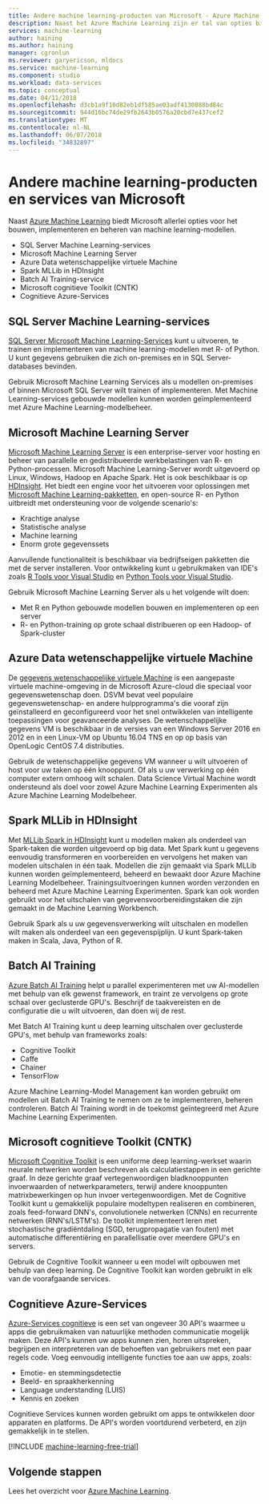 ```yaml
---
title: Andere machine learning-producten van Microsoft - Azure Machine Learning | Microsoft Docs
description: Naast het Azure Machine Learning zijn er tal van opties bij Microsoft te maken, implementeren en beheren van uw machine learning-modellen.
services: machine-learning
author: haining
ms.author: haining
manager: cgronlun
ms.reviewer: garyericson, mldocs
ms.service: machine-learning
ms.component: studio
ms.workload: data-services
ms.topic: conceptual
ms.date: 04/11/2018
ms.openlocfilehash: d3cb1a9f10d82eb1df585ae03adf4130888bd84c
ms.sourcegitcommit: 944d16bc74de29fb2643b0576a20cbd7e437cef2
ms.translationtype: MT
ms.contentlocale: nl-NL
ms.lasthandoff: 06/07/2018
ms.locfileid: "34832897"
---
```

# <a name="other-machine-learning-products-and-services-from-microsoft"></a>Andere machine learning-producten en services van Microsoft

Naast [Azure Machine Learning](overview-what-is-azure-ml.md) biedt Microsoft allerlei opties voor het bouwen, implementeren en beheren van machine learning-modellen. 
* SQL Server Machine Learning-services
* Microsoft Machine Learning Server
* Azure Data wetenschappelijke virtuele Machine
* Spark MLLib in HDInsight
* Batch AI Training-service
* Microsoft cognitieve Toolkit (CNTK)
* Cognitieve Azure-Services


## <a name="sql-server-machine-learning-services"></a>SQL Server Machine Learning-services
[SQL Server Microsoft Machine Learning-Services](https://docs.microsoft.com/sql/advanced-analytics/r/r-services) kunt u uitvoeren, te trainen en implementeren van machine learning-modellen met R- of Python. U kunt gegevens gebruiken die zich on-premises en in SQL Server-databases bevinden. 

Gebruik Microsoft Machine Learning Services als u modellen on-premises of binnen Microsoft SQL Server wilt trainen of implementeren. Met Machine Learning-services gebouwde modellen kunnen worden geïmplementeerd met Azure Machine Learning-modelbeheer. 

## <a name="microsoft-machine-learning-server"></a>Microsoft Machine Learning Server 
[Microsoft Machine Learning Server](https://docs.microsoft.com/sql/advanced-analytics/r/r-server-standalone) is een enterprise-server voor hosting en beheer van parallelle en gedistribueerde werkbelastingen van R- en Python-processen. Microsoft Machine Learning-Server wordt uitgevoerd op Linux, Windows, Hadoop en Apache Spark. Het is ook beschikbaar is op [HDInsight](https://azure.microsoft.com/services/hdinsight/r-server/). Het biedt een engine voor het uitvoeren voor oplossingen met [Microsoft Machine Learning-pakketten](https://docs.microsoft.com/r-server/r/concept-what-is-the-microsoftml-package), en open-source R- en Python uitbreidt met ondersteuning voor de volgende scenario's:

- Krachtige analyse
- Statistische analyse
- Machine learning
- Enorm grote gegevenssets

Aanvullende functionaliteit is beschikbaar via bedrijfseigen pakketten die met de server installeren. Voor ontwikkeling kunt u gebruikmaken van IDE's zoals [R Tools voor Visual Studio](https://www.visualstudio.com/vs/rtvs/) en [Python Tools voor Visual Studio](https://www.visualstudio.com/vs/python/).

Gebruik Microsoft Machine Learning Server als u het volgende wilt doen:

- Met R en Python gebouwde modellen bouwen en implementeren op een server
- R- en Python-training op grote schaal distribueren op een Hadoop- of Spark-cluster

## <a name="azure-data-science-virtual-machine"></a>Azure Data wetenschappelijke virtuele Machine
De [gegevens wetenschappelijke virtuele Machine](https://docs.microsoft.com/azure/machine-learning/data-science-virtual-machine/overview) is een aangepaste virtuele machine-omgeving in de Microsoft Azure-cloud die speciaal voor gegevenswetenschap doen. DSVM bevat veel populaire gegevenswetenschap- en andere hulpprogramma's die vooraf zijn geïnstalleerd en geconfigureerd voor het snel ontwikkelen van intelligente toepassingen voor geavanceerde analyses. De wetenschappelijke gegevens VM is beschikbaar in de versies van een Windows Server 2016 en 2012 en in een Linux-VM op Ubuntu 16.04 TNS en op op basis van OpenLogic CentOS 7.4 distributies. 

Gebruik de wetenschappelijke gegevens VM wanneer u wilt uitvoeren of host voor uw taken op één knooppunt. Of als u uw verwerking op één computer extern omhoog wilt schalen. Data Science Virtual Machine wordt ondersteund als doel voor zowel Azure Machine Learning Experimenten als Azure Machine Learning Modelbeheer. 

## <a name="spark-mllib-in-hdinsight"></a>Spark MLLib in HDInsight
Met [MLLib Spark in HDInsight](https://docs.microsoft.com/azure/hdinsight/hdinsight-apache-spark-ipython-notebook-machine-learning) kunt u modellen maken als onderdeel van Spark-taken die worden uitgevoerd op big data. Met Spark kunt u gegevens eenvoudig transformeren en voorbereiden en vervolgens het maken van modelen uitschalen in één taak. Modellen die zijn gemaakt via Spark MLLib kunnen worden geïmplementeerd, beheerd en bewaakt door Azure Machine Learning Modelbeheer. Trainingsuitvoeringen kunnen worden verzonden en beheerd met Azure Machine Learning Experimenten. Spark kan ook worden gebruikt voor het uitschalen van gegevensvoorbereidingstaken die zijn gemaakt in de Machine Learning Workbench. 

Gebruik Spark als u uw gegevensverwerking wilt uitschalen en modellen wilt maken als onderdeel van een gegevenspijplijn. U kunt Spark-taken maken in Scala, Java, Python of R. 

## <a name="batch-ai-training"></a>Batch AI Training 
[Azure Batch AI Training](https://aka.ms/batchaitraining) helpt u parallel experimenteren met uw AI-modellen met behulp van elk gewenst framework, en traint ze vervolgens op grote schaal over geclusterde GPU's. Beschrijf de taakvereisten en de configuratie die u wilt uitvoeren, dan doen wij de rest. 

Met Batch AI Training kunt u deep learning uitschalen over geclusterde GPU's, met behulp van frameworks zoals:

- Cognitive Toolkit
- Caffe
- Chainer
- TensorFlow

Azure Machine Learning-Model Management kan worden gebruikt om modellen uit Batch AI Training te nemen om ze te implementeren, beheren controleren.  Batch AI Training wordt in de toekomst geïntegreerd met Azure Machine Learning Experimenten. 

## <a name="microsoft-cognitive-toolkit-cntk"></a>Microsoft cognitieve Toolkit (CNTK)
[Microsoft Cognitive Toolkit](https://www.microsoft.com/en-us/cognitive-toolkit/) is een uniforme deep learning-werkset waarin neurale netwerken worden beschreven als calculatiestappen in een gerichte graaf. In deze gerichte graaf vertegenwoordigen bladknooppunten invoerwaarden of netwerkparameters, terwijl andere knooppunten matrixbewerkingen op hun invoer vertegenwoordigen. Met de Cognitive Toolkit kunt u gemakkelijk populaire modeltypen realiseren en combineren, zoals feed-forward DNN's, convolutionele netwerken (CNNs) en recurrente netwerken (RNN's/LSTM's). De toolkit implementeert leren met stochastische gradiëntdaling (SGD, terugpropagatie van fouten) met automatische differentiëring en parallellisatie over meerdere GPU's en servers.

Gebruik de Cognitive Toolkit wanneer u een model wilt opbouwen met behulp van deep learning.  De Cognitive Toolkit kan worden gebruikt in elk van de voorafgaande services.

## <a name="azure-cognitive-services"></a>Cognitieve Azure-Services
[Azure-Services cognitieve](https://docs.microsoft.com/azure/#pivot=products&panel=ai) is een set van ongeveer 30 API's waarmee u apps die gebruikmaken van natuurlijke methoden communicatie mogelijk maken. Deze API's kunnen uw apps kunnen zien, horen uitspreken, begrijpen en interpreteren van de behoeften van gebruikers met een paar regels code. Voeg eenvoudig intelligente functies toe aan uw apps, zoals: 

- Emotie- en stemmingsdetectie
- Beeld- en spraakherkenning
- Language understanding (LUIS)
- Kennis en zoeken

Cognitieve Services kunnen worden gebruikt om apps te ontwikkelen door apparaten en platforms. De API's worden voortdurend verbeterd, en zijn gemakkelijk in te stellen. 

[!INCLUDE [machine-learning-free-trial](../../../includes/machine-learning-free-trial.md)]

## <a name="next-steps"></a>Volgende stappen

Lees het overzicht voor [Azure Machine Learning](overview-what-is-azure-ml.md).
